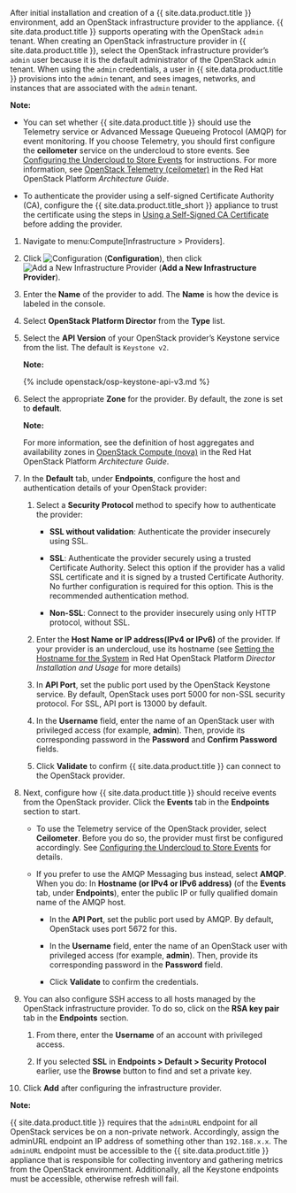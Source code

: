 After initial installation and creation of a {{ site.data.product.title }}
environment, add an OpenStack infrastructure provider to the appliance.
{{ site.data.product.title }} supports operating with the OpenStack `admin` tenant.
When creating an OpenStack infrastructure provider in {{ site.data.product.title }},
select the OpenStack infrastructure provider’s `admin` user because it
is the default administrator of the OpenStack `admin` tenant. When using
the `admin` credentials, a user in {{ site.data.product.title }} provisions into the
`admin` tenant, and sees images, networks, and instances that are
associated with the `admin` tenant.

**Note:**

  - You can set whether {{ site.data.product.title }} should use the Telemetry service or Advanced Message Queueing Protocol (AMQP) for event monitoring. If you choose Telemetry, you should first configure the **ceilometer** service on the undercloud to store events. See [Configuring the Undercloud to Store Events](#configuring-the-undercloud-to-store-events) for instructions. For more information, see [OpenStack Telemetry (ceilometer)](https://access.redhat.com/documentation/en-us/red_hat_openstack_platform/11/html-single/architecture_guide/#comp-telemetry) in the Red Hat OpenStack Platform *Architecture Guide*.

  - To authenticate the provider using a self-signed Certificate
    Authority (CA), configure the {{ site.data.product.title_short }} appliance to
    trust the certificate using the steps in [Using a Self-Signed CA Certificate](#app-self_signed_CA)
    before adding the provider.

</div>

1.  Navigate to menu:Compute\[Infrastructure \> Providers\].

2.  Click ![Configuration](../images/1847.png) (**Configuration**), then
    click ![Add a New Infrastructure Provider](../images/1862.png) (**Add
    a New Infrastructure Provider**).

3.  Enter the **Name** of the provider to add. The **Name** is how the
    device is labeled in the console.

4.  Select **OpenStack Platform Director** from the **Type** list.

5.  Select the **API Version** of your OpenStack provider’s Keystone
    service from the list. The default is `Keystone v2`.

    **Note:**

    {% include openstack/osp-keystone-api-v3.md %}

    </div>

6.  Select the appropriate **Zone** for the provider. By default, the
    zone is set to **default**.

    **Note:**

    For more information, see the definition of host aggregates and
    availability zones in [OpenStack Compute
    (nova)](https://access.redhat.com/documentation/en-us/red_hat_openstack_platform/11/html/architecture_guide/components#comp-compute)
    in the Red Hat OpenStack Platform *Architecture Guide*.

    </div>

7.  In the **Default** tab, under **Endpoints**, configure the host and
    authentication details of your OpenStack provider:

    1.  Select a **Security Protocol** method to specify how to
        authenticate the provider:

          - **SSL without validation**: Authenticate the provider
            insecurely using SSL.

          - **SSL**: Authenticate the provider securely using a trusted
            Certificate Authority. Select this option if the provider
            has a valid SSL certificate and it is signed by a trusted
            Certificate Authority. No further configuration is required
            for this option. This is the recommended authentication
            method.

          - **Non-SSL**: Connect to the provider insecurely using only
            HTTP protocol, without SSL.

    2.  Enter the **Host Name or IP address(IPv4 or IPv6)** of the
        provider. If your provider is an undercloud, use its hostname
        (see [Setting the Hostname for the
        System](https://access.redhat.com/documentation/en-us/red_hat_openstack_platform/11/html-single/director_installation_and_usage/#sect-Setting_the_Hostname_for_the_System)
        in Red Hat OpenStack Platform *Director Installation and Usage*
        for more details)

    3.  In **API Port**, set the public port used by the OpenStack
        Keystone service. By default, OpenStack uses port 5000 for
        non-SSL security protocol. For SSL, API port is 13000 by
        default.

    4.  In the **Username** field, enter the name of an OpenStack user
        with privileged access (for example, **admin**). Then, provide
        its corresponding password in the **Password** and **Confirm
        Password** fields.

    5.  Click **Validate** to confirm {{ site.data.product.title }} can connect to the
        OpenStack provider.

8.  Next, configure how {{ site.data.product.title }} should receive events from the
    OpenStack provider. Click the **Events** tab in the **Endpoints**
    section to start.

      - To use the Telemetry service of the OpenStack provider, select **Ceilometer**. Before you do so, the provider must first be configured accordingly. See [Configuring the Undercloud to Store Events](#configuring-the-undercloud-to-store-events) for details.

      - If you prefer to use the AMQP Messaging bus instead, select
        **AMQP**. When you do: In **Hostname (or IPv4 or IPv6 address)**
        (of the **Events** tab, under **Endpoints**), enter the public
        IP or fully qualified domain name of the AMQP host.

          - In the **API Port**, set the public port used by AMQP. By
            default, OpenStack uses port 5672 for this.

          - In the **Username** field, enter the name of an OpenStack
            user with privileged access (for example, **admin**). Then,
            provide its corresponding password in the **Password**
            field.

          - Click **Validate** to confirm the credentials.

9.  You can also configure SSH access to all hosts managed by the
    OpenStack infrastructure provider. To do so, click on the **RSA key
    pair** tab in the **Endpoints** section.

    1.  From there, enter the **Username** of an account with privileged
        access.

    2.  If you selected **SSL** in **Endpoints \> Default \> Security
        Protocol** earlier, use the **Browse** button to find and set a
        private key.

10. Click **Add** after configuring the infrastructure provider.

**Note:**

{{ site.data.product.title }} requires that the `adminURL` endpoint for all OpenStack
services be on a non-private network. Accordingly, assign the adminURL
endpoint an IP address of something other than `192.168.x.x`. The
`adminURL` endpoint must be accessible to the {{ site.data.product.title }} appliance
that is responsible for collecting inventory and gathering metrics from
the OpenStack environment. Additionally, all the Keystone endpoints must
be accessible, otherwise refresh will fail.

</div>
